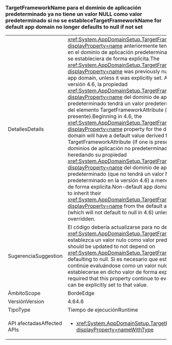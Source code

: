 ### <a name="targetframeworkname-for-default-app-domain-no-longer-defaults-to-null-if-not-set"></a><span data-ttu-id="8ee35-101">TargetFrameworkName para el dominio de aplicación predeterminado ya no tiene un valor NULL como valor predeterminado si no se establece</span><span class="sxs-lookup"><span data-stu-id="8ee35-101">TargetFrameworkName for default app domain no longer defaults to null if not set</span></span>

|   |   |
|---|---|
|<span data-ttu-id="8ee35-102">Detalles</span><span class="sxs-lookup"><span data-stu-id="8ee35-102">Details</span></span>|<span data-ttu-id="8ee35-103"><xref:System.AppDomainSetup.TargetFrameworkName?displayProperty=name> anteriormente tenía un valor NULL en el dominio de aplicación predeterminado, a menos que se estableciera de forma explícita.</span><span class="sxs-lookup"><span data-stu-id="8ee35-103">The <xref:System.AppDomainSetup.TargetFrameworkName?displayProperty=name> was previously null in the default app domain, unless it was explicitly set.</span></span> <span data-ttu-id="8ee35-104">A partir de la versión 4.6, la propiedad <xref:System.AppDomainSetup.TargetFrameworkName?displayProperty=name> del dominio de aplicación predeterminado tendrá un valor predeterminado derivado del elemento TargetFrameworkAttribute (si hay alguno presente).</span><span class="sxs-lookup"><span data-stu-id="8ee35-104">Beginning in 4.6, the <xref:System.AppDomainSetup.TargetFrameworkName?displayProperty=name> property for the default app domain will have a default value derived from the TargetFrameworkAttribute (if one is present).</span></span> <span data-ttu-id="8ee35-105">Los dominios de aplicación no predeterminados continuarán heredando su propiedad <xref:System.AppDomainSetup.TargetFrameworkName?displayProperty=name> del dominio de aplicación predeterminado (que no tendrá un valor NULL como valor predeterminado en la versión 4.6) a menos que se invalide de forma explícita.</span><span class="sxs-lookup"><span data-stu-id="8ee35-105">Non-default app domains will continue to inherit their <xref:System.AppDomainSetup.TargetFrameworkName?displayProperty=name> from the default app domain (which will not default to null in 4.6) unless it is explicitly overridden.</span></span>|
|<span data-ttu-id="8ee35-106">Sugerencia</span><span class="sxs-lookup"><span data-stu-id="8ee35-106">Suggestion</span></span>|<span data-ttu-id="8ee35-107">El código debería actualizarse para no depender de que <xref:System.AppDomainSetup.TargetFrameworkName> establezca un valor nulo como valor predeterminado.</span><span class="sxs-lookup"><span data-stu-id="8ee35-107">Code should be updated to not depend on <xref:System.AppDomainSetup.TargetFrameworkName> defaulting to null.</span></span> <span data-ttu-id="8ee35-108">Si es necesario que esta propiedad continúe evaluándose como un valor nulo, puede establecerse en dicho valor de forma explícita.</span><span class="sxs-lookup"><span data-stu-id="8ee35-108">If it is required that this property continue to evaluate to null, it can be explicitly set to that value.</span></span>|
|<span data-ttu-id="8ee35-109">Ámbito</span><span class="sxs-lookup"><span data-stu-id="8ee35-109">Scope</span></span>|<span data-ttu-id="8ee35-110">Borde</span><span class="sxs-lookup"><span data-stu-id="8ee35-110">Edge</span></span>|
|<span data-ttu-id="8ee35-111">Versión</span><span class="sxs-lookup"><span data-stu-id="8ee35-111">Version</span></span>|<span data-ttu-id="8ee35-112">4.6</span><span class="sxs-lookup"><span data-stu-id="8ee35-112">4.6</span></span>|
|<span data-ttu-id="8ee35-113">Tipo</span><span class="sxs-lookup"><span data-stu-id="8ee35-113">Type</span></span>|<span data-ttu-id="8ee35-114">Tiempo de ejecución</span><span class="sxs-lookup"><span data-stu-id="8ee35-114">Runtime</span></span>|
|<span data-ttu-id="8ee35-115">API afectadas</span><span class="sxs-lookup"><span data-stu-id="8ee35-115">Affected APIs</span></span>|<ul><li><xref:System.AppDomainSetup.TargetFrameworkName?displayProperty=nameWithType></li></ul>|

